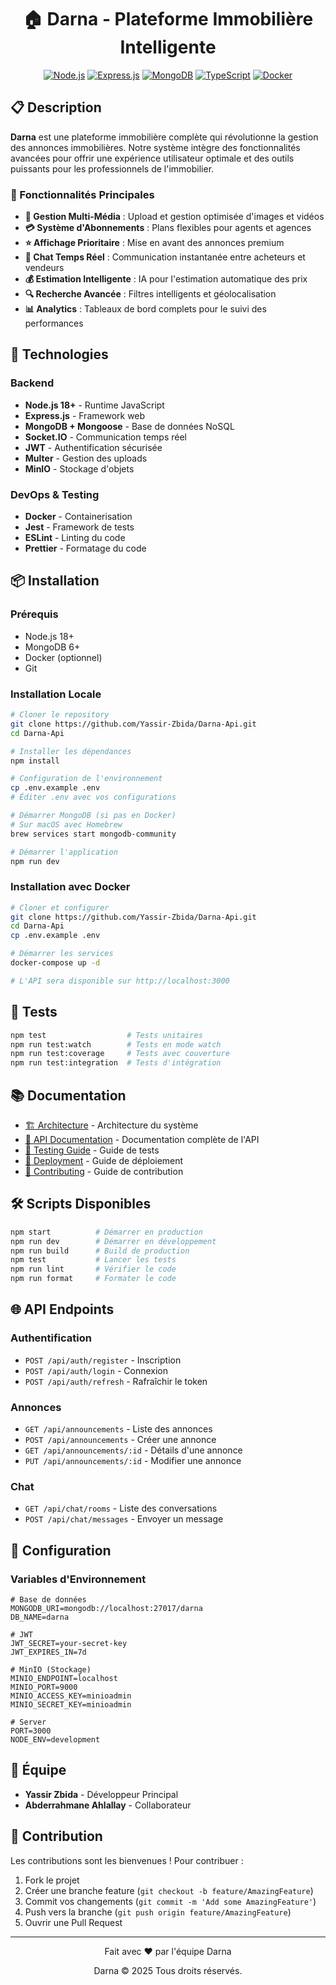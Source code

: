 <div align="center">

# 🏠 Darna - Plateforme Immobilière Intelligente

[![Node.js](https://img.shields.io/badge/Node.js-18+-green.svg)](https://nodejs.org/)
[![Express.js](https://img.shields.io/badge/Express.js-4.x-blue.svg)](https://expressjs.com/)
[![MongoDB](https://img.shields.io/badge/MongoDB-6.x-green.svg)](https://www.mongodb.com/)
[![TypeScript](https://img.shields.io/badge/TypeScript-5.x-blue.svg)](https://www.typescriptlang.org/)
[![Docker](https://img.shields.io/badge/Docker-3.x-blue.svg)](https://www.docker.com/)
</div>

## 📋 Description

**Darna** est une plateforme immobilière complète qui révolutionne la gestion des annonces immobilières. Notre système intègre des fonctionnalités avancées pour offrir une expérience utilisateur optimale et des outils puissants pour les professionnels de l'immobilier.

### 🌟 Fonctionnalités Principales

- **📱 Gestion Multi-Média** : Upload et gestion optimisée d'images et vidéos
- **💳 Système d'Abonnements** : Plans flexibles pour agents et agences
- **⭐ Affichage Prioritaire** : Mise en avant des annonces premium
- **💬 Chat Temps Réel** : Communication instantanée entre acheteurs et vendeurs
- **💰 Estimation Intelligente** : IA pour l'estimation automatique des prix
- **🔍 Recherche Avancée** : Filtres intelligents et géolocalisation
- **📊 Analytics** : Tableaux de bord complets pour le suivi des performances

## 🚀 Technologies

### Backend
- **Node.js 18+** - Runtime JavaScript
- **Express.js** - Framework web
- **MongoDB + Mongoose** - Base de données NoSQL
- **Socket.IO** - Communication temps réel
- **JWT** - Authentification sécurisée
- **Multer** - Gestion des uploads
- **MinIO** - Stockage d'objets

### DevOps & Testing
- **Docker** - Containerisation
- **Jest** - Framework de tests
- **ESLint** - Linting du code
- **Prettier** - Formatage du code

## 📦 Installation

### Prérequis
- Node.js 18+ 
- MongoDB 6+
- Docker (optionnel)
- Git

### Installation Locale

```bash
# Cloner le repository
git clone https://github.com/Yassir-Zbida/Darna-Api.git
cd Darna-Api

# Installer les dépendances
npm install

# Configuration de l'environnement
cp .env.example .env
# Éditer .env avec vos configurations

# Démarrer MongoDB (si pas en Docker)
# Sur macOS avec Homebrew
brew services start mongodb-community

# Démarrer l'application
npm run dev
```

### Installation avec Docker

```bash
# Cloner et configurer
git clone https://github.com/Yassir-Zbida/Darna-Api.git
cd Darna-Api
cp .env.example .env

# Démarrer les services
docker-compose up -d

# L'API sera disponible sur http://localhost:3000
```

## 🧪 Tests

```bash
npm test                  # Tests unitaires
npm run test:watch        # Tests en mode watch
npm run test:coverage     # Tests avec couverture
npm run test:integration  # Tests d'intégration
```

## 📚 Documentation

- [🏗️ Architecture](docs/ARCHITECTURE.md) - Architecture du système
- [🔌 API Documentation](docs/API.md) - Documentation complète de l'API
- [🧪 Testing Guide](docs/TESTING.md) - Guide de tests
- [🚀 Deployment](docs/DEPLOYMENT.md) - Guide de déploiement
- [🤝 Contributing](CONTRIBUTING.md) - Guide de contribution

## 🛠️ Scripts Disponibles

```bash
npm start          # Démarrer en production
npm run dev        # Démarrer en développement
npm run build      # Build de production
npm test           # Lancer les tests
npm run lint       # Vérifier le code
npm run format     # Formater le code
```

## 🌐 API Endpoints

### Authentification
- `POST /api/auth/register` - Inscription
- `POST /api/auth/login` - Connexion
- `POST /api/auth/refresh` - Rafraîchir le token

### Annonces
- `GET /api/announcements` - Liste des annonces
- `POST /api/announcements` - Créer une annonce
- `GET /api/announcements/:id` - Détails d'une annonce
- `PUT /api/announcements/:id` - Modifier une annonce

### Chat
- `GET /api/chat/rooms` - Liste des conversations
- `POST /api/chat/messages` - Envoyer un message

## 🔧 Configuration

### Variables d'Environnement

```env
# Base de données
MONGODB_URI=mongodb://localhost:27017/darna
DB_NAME=darna

# JWT
JWT_SECRET=your-secret-key
JWT_EXPIRES_IN=7d

# MinIO (Stockage)
MINIO_ENDPOINT=localhost
MINIO_PORT=9000
MINIO_ACCESS_KEY=minioadmin
MINIO_SECRET_KEY=minioadmin

# Server
PORT=3000
NODE_ENV=development
```

## 👥 Équipe

- **Yassir Zbida** - Développeur Principal
- **Abderrahmane Ahlallay** - Collaborateur

## 🤝 Contribution

Les contributions sont les bienvenues ! Pour contribuer :

1. Fork le projet
2. Créer une branche feature (`git checkout -b feature/AmazingFeature`)
3. Commit vos changements (`git commit -m 'Add some AmazingFeature'`)
4. Push vers la branche (`git push origin feature/AmazingFeature`)
5. Ouvrir une Pull Request

---

<div align="center">
  <p>Fait avec ❤️ par l'équipe Darna</p>
  <p>Darna © 2025 Tous droits réservés.</p>
</div>
